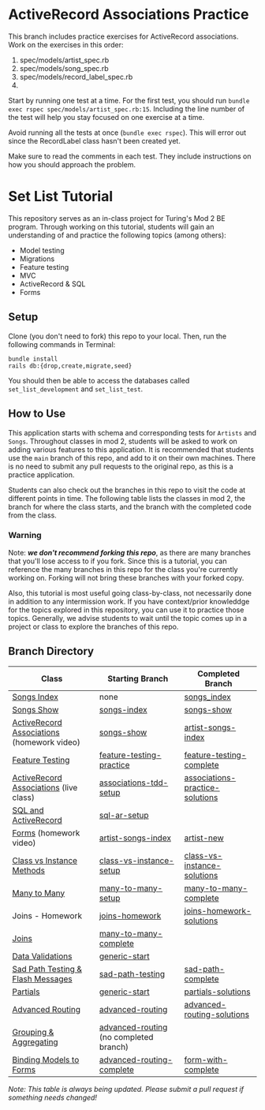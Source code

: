 # ActiveRecord Associations Practice
This branch includes practice exercises for ActiveRecord associations. Work on the exercises in this order:

1. spec/models/artist_spec.rb
2. spec/models/song_spec.rb
3. spec/models/record_label_spec.rb
4. 
Start by running one test at a time. For the first test, you should run `bundle exec rspec spec/models/artist_spec.rb:15`. Including the line number of the test will help you stay focused on one exercise at a time.

Avoid running all the tests at once (`bundle exec rspec`). This will error out since the RecordLabel class hasn't been created yet.

Make sure to read the comments in each test. They include instructions on how you should approach the problem.


# Set List Tutorial


This repository serves as an in-class project for Turing's Mod 2 BE program. Through working on this tutorial, students will gain an understanding of and practice the following topics (among others): 
* Model testing
* Migrations
* Feature testing
* MVC
* ActiveRecord & SQL
* Forms

## Setup

Clone (you don't need to fork) this repo to your local. Then, run the following commands in Terminal: 
```
bundle install
rails db:{drop,create,migrate,seed}
```

You should then be able to access the databases called `set_list_development` and `set_list_test`. 

## How to Use
This application starts with schema and corresponding tests for `Artists` and `Songs`. Throughout classes in mod 2, students will be asked to work on adding various features to this application. It is recommended that students use the `main` branch of this repo, and add to it on their own machines. There is no need to submit any pull requests to the original repo, as this is a practice application. 

Students can also check out the branches in this repo to visit the code at different points in time. The following table lists the classes in mod 2, the branch for where the class starts, and the branch with the completed code from the class.

### Warning
Note: ___we don't recommend **forking** this repo___, as there are many branches that you'll lose access to if you fork. Since this is a tutorial, you can reference the many branches in this repo for the class you're currently working on. Forking will not bring these branches with your forked copy. 

Also, this tutorial is most useful going class-by-class, not necessarily done in addition to any intermission work. If you have context/prior knowleddge for the topics explored in this repository, you can use it to practice those topics. Generally, we advise students to wait until the topic comes up in a project or class to explore the branches of this repo.


## Branch Directory

| Class | Starting Branch | Completed Branch |
|-------|------|------|
|[Songs Index](https://www.youtube.com/watch?v=At4fD_zkHJU) | none | [songs_index](https://github.com/turingschool-examples/set-list-7/tree/songs-index)|
| [Songs Show](https://www.youtube.com/watch?v=oZGZEJWt8qQ) | [songs-index](https://github.com/turingschool-examples/set-list-7/tree/songs-index) | [songs-show](https://github.com/turingschool-examples/set-list-7/tree/songs-show)|
| [ActiveRecord Associations](https://www.youtube.com/watch?v=oOFUnTPC_jU) (homework video) | [songs-show](https://github.com/turingschool-examples/set-list-7/tree/songs-show) | [artist-songs-index](https://github.com/turingschool-examples/set-list-7/tree/artist-songs-index) |
| [Feature Testing](https://backend.turing.edu/module2/lessons/feature_testing_2) | [feature-testing-practice](https://github.com/turingschool-examples/set-list-7/tree/feature-testing-practice)  | [feature-testing-complete](https://github.com/turingschool-examples/set-list-7/tree/feature-testing-complete)
| [ActiveRecord Associations](https://backend.turing.edu/module2/lessons/active_record_associations_tdd) (live class) | [associations-tdd-setup](https://github.com/turingschool-examples/set-list-7/tree/associations-tdd-setup) | [associations-practice-solutions](https://github.com/turingschool-examples/set-list-7/tree/associations-practice-solutions) |
| [SQL and ActiveRecord](https://backend.turing.edu/module2/lessons/sql_and_active_record) | [sql-ar-setup](https://github.com/turingschool-examples/set-list-7/tree/sql-ar-setup) |
| [Forms](https://www.youtube.com/watch?v=VNHriUP7zKE&list=PL1Y67f0xPzdMpqo5GG-P8oVd-OvkNMSAN&index=5) (homework video) | [artist-songs-index](https://github.com/turingschool-examples/set-list-7/tree/artist-songs-index) | [artist-new](https://github.com/turingschool-examples/set-list-7/tree/artist-new) |
| [Class vs Instance Methods](https://backend.turing.edu/module2/lessons/class_vs_instance_methods) | [class-vs-instance-setup](https://github.com/turingschool-examples/set-list-7/tree/class-vs-instance-setup) | [class-vs-instance-solutions](https://github.com/turingschool-examples/set-list-7/tree/class-vs-instance-solutions)
| [Many to Many](https://backend.turing.edu/module2/lessons/many_to_many) | [many-to-many-setup](https://github.com/turingschool-examples/set-list-7/tree/many-to-many-setup) | [many-to-many-complete](https://github.com/turingschool-examples/set-list-7/tree/many-to-many-complete)
| Joins - Homework | [joins-homework](https://github.com/turingschool-examples/set-list-7/tree/joins-homework) | [joins-homework-solutions](https://github.com/turingschool-examples/set-list-7/tree/joins-homework-solutions)
| [Joins](https://backend.turing.edu/module2/lessons/joins) | [many-to-many-complete](https://github.com/turingschool-examples/set-list-7/tree/many-to-many-complete) |
| [Data Validations](https://backend.turing.edu/module2/lessons/data_validation) | [generic-start](https://github.com/turingschool-examples/set-list-7/tree/generic-start) |
| [Sad Path Testing & Flash Messages](https://backend.turing.edu/module2/lessons/sad_path_and_flash) | [sad-path-testing](https://github.com/turingschool-examples/set-list-7/tree/sad-path-testing) | [sad-path-complete](https://github.com/turingschool-examples/set-list-7/tree/sad-path-complete)
| [Partials](https://backend.turing.edu/module2/lessons/partials) | [generic-start](https://github.com/turingschool-examples/set-list-7/tree/generic-start) | [partials-solutions](https://github.com/turingschool-examples/set-list-7/tree/partials-solutions)
| [Advanced Routing](https://backend.turing.edu/module2/lessons/rails_resources) | [advanced-routing](https://github.com/turingschool-examples/set-list-7/tree/advanced-routing) | [advanced-routing-solutions](https://github.com/turingschool-examples/set-list-7/tree/advanced-routing-solutions) |
| [Grouping & Aggregating](https://backend.turing.edu/module2/lessons/grouping_and_aggregating) | [advanced-routing](https://github.com/turingschool-examples/set-list-7/tree/advanced-routing-complete) (no completed branch) |
| [Binding Models to Forms](https://backend.turing.edu/module2/lessons/form_with) | [advanced-routing-complete](https://github.com/turingschool-examples/set-list-7/tree/advanced-routing-complete) | [form-with-complete](https://github.com/turingschool-examples/set-list-7/tree/form-with-complete)

_Note: This table is always being updated. Please submit a pull request if something needs changed!_
